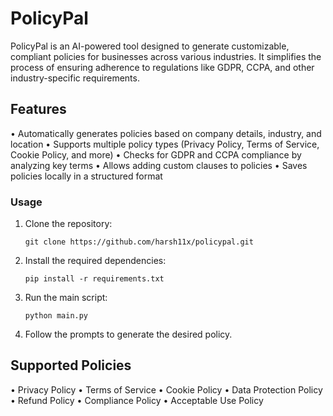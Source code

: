 # PolicyPal

PolicyPal is an AI-powered tool designed to generate customizable, compliant policies for businesses across various industries. It simplifies the process of ensuring adherence to regulations like GDPR, CCPA, and other industry-specific requirements.

## Features

•	Automatically generates policies based on company details, industry, and location
•	Supports multiple policy types (Privacy Policy, Terms of Service, Cookie Policy, and more)
•	Checks for GDPR and CCPA compliance by analyzing key terms
•	Allows adding custom clauses to policies
•	Saves policies locally in a structured format

### Usage

1.	Clone the repository:

  	    git clone https://github.com/harsh11x/policypal.git

2.	Install the required dependencies:

        pip install -r requirements.txt

3. Run the main script:

       python main.py

4.	Follow the prompts to generate the desired policy.


## Supported Policies

•	Privacy Policy
•	Terms of Service
•	Cookie Policy
•	Data Protection Policy
•	Refund Policy
•	Compliance Policy
•	Acceptable Use Policy
